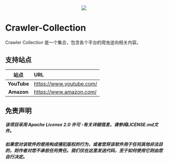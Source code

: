 <!-- 动态打字效果 -->
<h1 align="center">
  <a href="https://sunguoqi.com/">
    <img src="https://readme-typing-svg.herokuapp.com?font=Merriweather&size=40&color=2958F7&center=true&multiline=true&width=600&height=60&lines=Crawler+Collection">
  </a>
</h1>

# Crawler-Collection
Crawler Collection 是一个集合，包含各个平台的爬虫逆向相关内容。

## 支持站点

|     站点      | URL                              |
|:-----------:|:---------------------------------|
| **YouTube** | <https://www.youtube.com/>       |
| **Amazon**  | <https://www.amazon.com/>        |

## 免责声明
##### 该项目采用 Apache License 2.0 许可 -有关详细信息，请参阅LICENSE.md文件。
##### 如果您对该软件的使用构成侵犯版权的行为，或者您将该软件用于任何其他非法目的，则作者对您不承担任何责任。我们仅在这里发送代码，至于如何使用它则由您自行决定。
